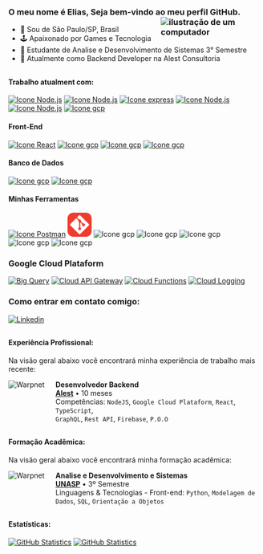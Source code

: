 <link rel="stylesheet" href="https://cdn.jsdelivr.net/gh/devicons/devicon@v2.15.1/devicon.min.css">

### O meu nome é Elias, Seja bem-vindo ao meu perfil GitHub. <img src="https://raw.githubusercontent.com/MicaelliMedeiros/micaellimedeiros/master/image/computer-illustration.png" alt="ilustração de um computador" min-width="200px" max-width="200px" width="200px" align="right">

- 👾  Sou de São Paulo/SP, Brasil
- 🕹️ Apaixonado por Games e Tecnologia
- 🧠 Estudante de Analise e Desenvolvimento de Sistemas 3° Semestre
- 🏦 Atualmente como Backend Developer na Alest Consultoria

##

#### Trabalho atualment com:
[<img height="48px" width="48px" alt="Icone Node.js" src="https://skillicons.dev/icons?i=nodejs"/>]()
[<img height="48px" width="48px" alt="Icone Node.js" src="https://skillicons.dev/icons?i=ts"/>]()
[<img height="48px" width="48px" alt="Icone express" src="https://skillicons.dev/icons?i=jest"/>]()
[<img height="48px" width="48px" alt="Icone Node.js" src="https://skillicons.dev/icons?i=gcp"/>]()
[<img height="48px" width="48px" alt="Icone Node.js" src="https://skillicons.dev/icons?i=firebase"/>]()
[<img height="48px" width="48px" alt="Icone gcp	" src="https://skillicons.dev/icons?i=express"/>]()

#### Front-End
[<img height="48px" width="48px" alt="Icone React" src="https://skillicons.dev/icons?i=react"/>](https://pt-br.react.dev)
[<img height="48px" width="48px" alt="Icone gcp	" src="https://skillicons.dev/icons?i=bootstrap"/>]()
[<img height="48px" width="48px" alt="Icone gcp	" src="https://skillicons.dev/icons?i=css"/>]()
[<img height="48px" width="48px" alt="Icone gcp	" src="https://skillicons.dev/icons?i=html"/>]()


#### Banco de Dados
[<img height="48px" width="48px" alt="Icone gcp	" src="https://skillicons.dev/icons?i=mongodb"/>]()
[<img height="48px" width="48px" alt="Icone gcp	" src="https://skillicons.dev/icons?i=postgres"/>]()


#### Minhas Ferramentas
[<img height="48px" width="48px" alt="Icone Postman" src="https://i.postimg.cc/QNyBTNVk/postman.png"/>]()
<img height="48px" width="48px" alt="Icone Git" src="https://raw.githubusercontent.com/tandpfun/skill-icons/main/icons/Git.svg"/>
<img height="48px" width="48px" alt="Icone gcp	" src="https://skillicons.dev/icons?i=docker"/>
<img height="48px" width="48px" alt="Icone gcp	" src="https://skillicons.dev/icons?i=postman"/>
<img height="48px" width="48px" alt="Icone gcp	" src="https://skillicons.dev/icons?i=vercel"/>
<img height="48px" width="48px" alt="Icone gcp	" src="https://skillicons.dev/icons?i=ubuntu"/>
<img height="48px" width="48px" alt="Icone gcp	" src="https://skillicons.dev/icons?i=vscode"/>


### Google Cloud Plataform
[<img height="48px" width="48px" alt="Big Query" src="https://icon.icepanel.io/GCP/svg/BigQuery.svg"/>]()
[<img height="48px" width="48px" alt="Cloud API Gateway" src="https://icon.icepanel.io/GCP/svg/Cloud-API-Gateway.svg"/>]()
[<img height="48px" width="48px" alt="Cloud Functions" src="https://icon.icepanel.io/GCP/svg/Cloud-Functions.svg"/>]() 
[<img height="48px" width="48px" alt="Cloud Logging" src="https://icon.icepanel.io/GCP/svg/Cloud-Logging.svg"/>]() 


### Como entrar em contato comigo:
[<img alt="Linkedin" src="https://img.shields.io/badge/-linkedin-%230077B5?style=for-the-badge&logo=linkedin&logoColor=white"/>](https://www.linkedin.com/in/monteiroelias/)

##

#### Experiência Profissional:
Na visão geral abaixo você encontrará minha experiência de trabalho mais recente:

[<img align="left" height="94px" width="94px" alt="Warpnet" src="https://encrypted-tbn0.gstatic.com/images?q=tbn:ANd9GcSN9iGhD6F-34TbUGWcZIk4cOKWBYdM_NghoAI4t3pYww&s"/>](https://alest.com.br/)
**Desenvolvedor Backend** \
[**Alest**](https://alest.com.br/) • 10 meses \
Competências: `NodeJS`, `Google Cloud Plataform`, `React`, `TypeScript`,
<br/> `GraphQL`, `Rest API`, `Firebase`, `P.O.O`

##

#### Formação Acadêmica:
Na visão geral abaixo você encontrará minha formação acadêmica:

[<img align="left" height="94px" width="94px" alt="Warpnet" src="https://encrypted-tbn0.gstatic.com/images?q=tbn:ANd9GcRLiuc1FTo9FSH-_ZV6PgXc86RVoQidV8vF5wrllBvH0Q&s"/>](https://unasp.br/)
**Analise e Desenvolvimento e Sistemas** \
[**UNASP**](https://unasp.br/) • 3º Semestre \
Linguagens & Tecnologias - Front-end: `Python`, `Modelagem de Dados`, `SQL`, `Orientação a Objetos`

##

#### Estatísticas:
[<img height="180px" alt="GitHub Statistics" src="https://github-readme-stats.vercel.app/api/top-langs/?username=elias-mb3&layout=compact&langs_count=7&theme=dark"/>](https://github.com/)
[<img height="153px" alt="GitHub Statistics" src="http://github-readme-streak-stats.herokuapp.com/?user=elias-mb3&amp;theme=dark"/>](https://github.com/)
